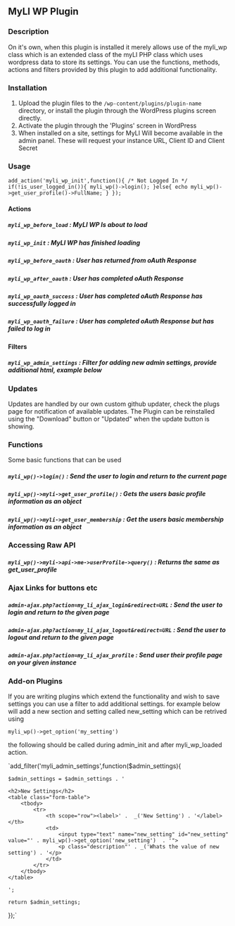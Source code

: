 
## MyLI WP Plugin


### Description

On it's own, when this plugin is installed it merely allows use of the myli_wp class which is an extended class of the myLI PHP class which uses wordpress data to store its settings. 
You can use the functions, methods, actions and filters provided by this plugin to add additional functionality.

### Installation

1. Upload the plugin files to the `/wp-content/plugins/plugin-name` directory, or install the plugin through the WordPress plugins screen directly.
1. Activate the plugin through the 'Plugins' screen in WordPress
1. When installed on a site, settings for MyLI Will become available in the admin panel. These will request your instance URL, Client ID and Client Secret

### Usage

`add_action('myli_wp_init',function(){
	/* Not Logged In */
	if(!is_user_logged_in()){
		myli_wp()->login();
	}else{
	echo myli_wp()->get_user_profile()->FullName;
    }
});`

#### Actions
##### `myli_wp_before_load` :  MyLI WP Is about to load
##### `myli_wp_init` :  MyLI WP has finished loading
##### `myli_wp_before_oauth` :  User has returned from oAuth Response
##### `myli_wp_after_oauth` :  User has completed oAuth Response
##### `myli_wp_oauth_success` :  User has completed oAuth Response has successfully logged in
##### `myli_wp_oauth_failure` :  User has completed oAuth Response but has failed to log in

#### Filters
##### `myli_wp_admin_settings` :  Filter for adding new admin settings, provide additional html, example below



### Updates

Updates are handled by our own custom github updater, check the plugs page for notification of available updates. The Plugin can be reinstalled using the "Download" button or "Updated" when the update button is showing.

### Functions

Some basic functions that can be used
##### `myli_wp()->login()` :  Send the user to login and return to the current page
##### `myli_wp()->myli->get_user_profile()` :  Gets the users basic profile information as an object
##### `myli_wp()->myli->get_user_membership` :  Get the users basic membership information as an object

### Accessing Raw API
##### `myli_wp()->myli->api->me->userProfile->query()` :  Returns the same as get_user_profile

### Ajax Links for buttons etc

##### `admin-ajax.php?action=my_li_ajax_login&redirect=URL` :  Send the user to login and return to the given page
##### `admin-ajax.php?action=my_li_ajax_logout&redirect=URL` :  Send the user to logout and return to the given page
##### `admin-ajax.php?action=my_li_ajax_profile` : Send user their profile page on your given instance

### Add-on Plugins

If you are writing plugins which extend the functionality and wish to save settings you can use a filter to add additional settings. for example below
will add a new section and setting called new_setting which can be retrived using

`myli_wp()->get_option('my_setting')`

the following should be called during admin_init and after myli_wp_loaded action. 

`add_filter('myli_admin_settings',function($admin_settings){
					
	$admin_settings = $admin_settings . '
	
	<h2>New Settings</h2>
	<table class="form-table">
		<tbody>			
			<tr>
				<th scope="row"><label>' .  _('New Setting') . '</label></th>
				<td>
					<input type="text" name="new_setting" id="new_setting" value="' . myli_wp()->get_option('new_setting')  . '">
					<p class="description"' . _('Whats the value of new setting') . '</p>
				</td>
			</tr>
		</tbody>
	</table>
	
	';
	
	return $admin_settings;
					
 });`
